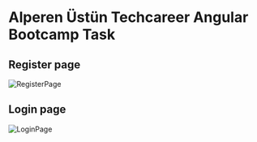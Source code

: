 # Alperen Üstün Techcareer Angular Bootcamp Task

## Register page
![RegisterPage](https://i.imgur.com/0fhOPfn.png)

## Login page
![LoginPage](https://i.imgur.com/fyWNzyj.png)